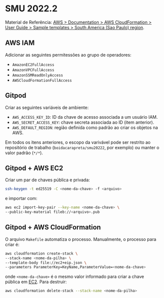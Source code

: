 # SMU 2022.2

Material de Referência: [AWS > Documentation > AWS CloudFormation > User Guide > Sample templates > South America (Sao Paulo) region](https://docs.aws.amazon.com/AWSCloudFormation/latest/UserGuide/sample-templates-services-sa-east-1.html).

## AWS IAM

Adicionar as seguintes permitessões ao grupo de operadores:

- `AmazonEC2FullAccess`
- `AmazonVPCFullAccess`
- `AmazonSSMReadOnlyAccess`
- `AWSCloudFormationFullAccess`

## Gitpod

Criar as seguintes variáveis de ambiente:

- `AWS_ACCESS_KEY_ID`: ID da chave de acesso associada a um usuário IAM.
- `AWS_SECRET_ACCESS_KEY`: chave secreta associada ao ID (item anterior).
- `AWS_DEFAULT_REGION`: região definida como padrão ao criar os objetos na AWS.

Em todos os itens anteriores, o escopo da varivável pode ser restrito ao repositório de trabalho (`boidacarapreta/smu20222`, por exemplo) ou manter o valor padrão (`*/*`).

## Gitpod + AWS EC2

Criar um par de chaves pública e privada:

```sh
ssh-keygen -t ed25519 -C <nome-da-chave> -f <arquivo>
```

e importar com:

```sh
aws ec2 import-key-pair --key-name <nome-da-chave> \ 
--public-key-material fileb://<arquivo>.pub
```

## Gitpod + AWS CloudFormation

O arquivo `Makefile` automatiza o processo. Manualmente, o processo para criar é:

```sh
aws cloudformation create-stack \
--stack-name <nome-da-pilha> \
--template-body file://ec2+eip.json \
--parameters ParameterKey=KeyName,ParameterValue=<nome-da-chave>
````

onde `<nome-da-chave>` é o mesmo valor informado para criar a chave pública em [EC2](#ec2). Para destruir:

```sh
aws cloudformation delete-stack --stack-name <nome-da-pilha>
```
